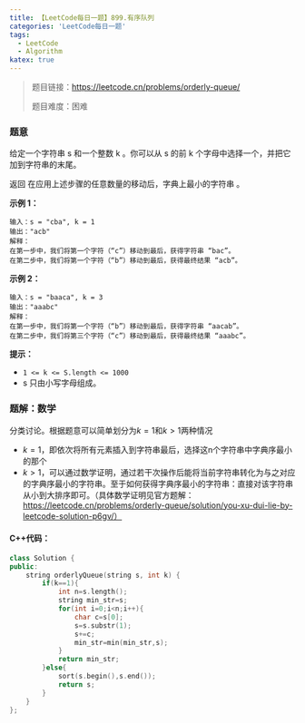 ```yaml
---
title: 【LeetCode每日一题】899.有序队列
categories: 'LeetCode每日一题'
tags: 
  - LeetCode
  - Algorithm
katex: true
---
```

> 题目链接：https://leetcode.cn/problems/orderly-queue/
>
> 题目难度：困难

### 题意

给定一个字符串 s 和一个整数 k 。你可以从 s 的前 k 个字母中选择一个，并把它加到字符串的末尾。

返回 在应用上述步骤的任意数量的移动后，字典上最小的字符串 。

**示例 1：**

```
输入：s = "cba", k = 1
输出："acb"
解释：
在第一步中，我们将第一个字符（“c”）移动到最后，获得字符串 “bac”。
在第二步中，我们将第一个字符（“b”）移动到最后，获得最终结果 “acb”。
```

**示例 2：**

```
输入：s = "baaca", k = 3
输出："aaabc"
解释：
在第一步中，我们将第一个字符（“b”）移动到最后，获得字符串 “aacab”。
在第二步中，我们将第三个字符（“c”）移动到最后，获得最终结果 “aaabc”。
```

**提示：**

- `1 <= k <= S.length <= 1000`
- s 只由小写字母组成。

### 题解：数学

分类讨论。根据题意可以简单划分为$k=1$和$k\gt1$两种情况

- $k=1$，即依次将所有元素插入到字符串最后，选择这n个字符串中字典序最小的那个
- $k\gt1$，可以通过数学证明，通过若干次操作后能将当前字符串转化为与之对应的字典序最小的字符串。至于如何获得字典序最小的字符串：直接对该字符串从小到大排序即可。（具体数学证明见官方题解：https://leetcode.cn/problems/orderly-queue/solution/you-xu-dui-lie-by-leetcode-solution-p6gv/）

#### C++代码：

```cpp
class Solution {
public:
    string orderlyQueue(string s, int k) {
        if(k==1){
            int n=s.length();
            string min_str=s;
            for(int i=0;i<n;i++){
                char c=s[0];
                s=s.substr(1);
                s+=c;
                min_str=min(min_str,s);
            }
            return min_str;
        }else{
            sort(s.begin(),s.end());
            return s;
        }
    }
};
```

